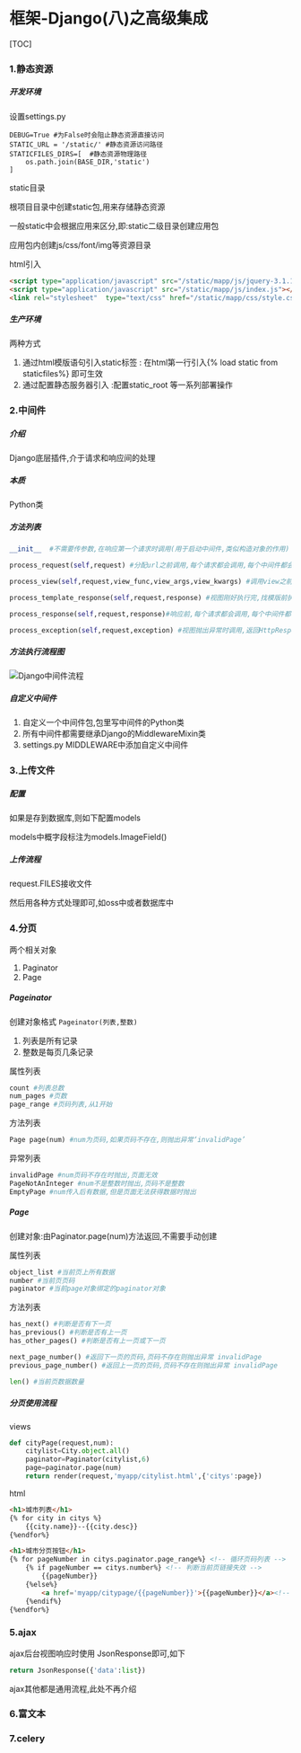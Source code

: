 # 框架-Django(八)之高级集成

[TOC]



### 1.静态资源

##### 开发环境

设置settings.py

```
DEBUG=True #为False时会阻止静态资源直接访问
STATIC_URL = '/static/' #静态资源访问路径
STATICFILES_DIRS=[	#静态资源物理路径
    os.path.join(BASE_DIR,'static')
]
```

static目录

根项目目录中创建static包,用来存储静态资源

一般static中会根据应用来区分,即:static二级目录创建应用包

应用包内创建js/css/font/img等资源目录



html引入

```html
<script type="application/javascript" src="/static/mapp/js/jquery-3.1.1.min.js"></script>
<script type="application/javascript" src="/static/mapp/js/index.js"></script>
<link rel="stylesheet"  type="text/css" href="/static/mapp/css/style.css" />
```



##### 生产环境

两种方式

1. 通过html模版语句引入static标签 : 在html第一行引入{% load static from staticfiles%} 即可生效
2. 通过配置静态服务器引入 :配置static_root 等一系列部署操作



### 2.中间件

##### 介绍

Django底层插件,介于请求和响应间的处理

##### 本质

Python类

##### 方法列表

```python
__init__  #不需要传参数,在响应第一个请求时调用(用于启动中间件,类似构造对象的作用)

process_request(self,request) #分配url之前调用,每个请求都会调用,每个中间件都会调用,返回None或HttpResponse对象

process_view(self,request,view_func,view_args,view_kwargs) #调用view之前调用,每个请求都会调用,每个中间件都会调用,返回None或HttpResponse对象

process_template_response(self,request,response) #视图刚好执行完,找模版前执行该方法,每个请求都会调用,每个中间件都会调用,返回None或HttpResponse对象

process_response(self,request,response)#响应前,每个请求都会调用,每个中间件都会调用,返回HttpResponse对象

process_exception(self,request,exception) #视图抛出异常时调用,返回HttpResponse对象

```

##### 方法执行流程图

![Django中间件流程](https://ws1.sinaimg.cn/large/006tNbRwgy1fymsahfpkhj30u00u0dkl.jpg)

##### 自定义中间件

1. 自定义一个中间件包,包里写中间件的Python类
2. 所有中间件都需要继承Django的MiddlewareMixin类
3. settings.py   MIDDLEWARE中添加自定义中间件



### 3.上传文件

##### 配置

如果是存到数据库,则如下配置models

models中概字段标注为models.ImageField()



##### 上传流程

request.FILES接收文件

然后用各种方式处理即可,如oss中或者数据库中



### 4.分页

两个相关对象

1. Paginator
2. Page



##### Pageinator

创建对象格式 `Pageinator(列表,整数)`

1. 列表是所有记录
2. 整数是每页几条记录



属性列表

```python
count #列表总数
num_pages #页数
page_range #页码列表,从1开始
```

方法列表

```python
Page page(num) #num为页码,如果页码不存在,则抛出异常‘invalidPage’
```

异常列表

```python
invalidPage #num页码不存在时抛出,页面无效
PageNotAnInteger #num不是整数时抛出,页码不是整数
EmptyPage #num传入后有数据,但是页面无法获得数据时抛出
```



##### Page

创建对象:由Paginator.page(num)方法返回,不需要手动创建

属性列表

```python
object_list #当前页上所有数据
number #当前页页码
paginator #当前page对象绑定的paginator对象
```

方法列表

```python
has_next() #判断是否有下一页
has_previous() #判断是否有上一页
has_other_pages() #判断是否有上一页或下一页

next_page_number() #返回下一页的页码,页码不存在则抛出异常 invalidPage
previous_page_number() #返回上一页的页码,页码不存在则抛出异常 invalidPage

len() #当前页数据数量
```



##### 分页使用流程

views

```python
def cityPage(request,num):
	citylist=City.object.all()
	paginator=Paginator(citylist,6)
	page=paginator.page(num)
	return render(request,'myapp/citylist.html',{'citys':page})
```



html

```html
<h1>城市列表</h1>
{% for city in citys %}
	{{city.name}}--{{city.desc}}
{%endfor%}

<h1>城市分页按钮</h1>
{% for pageNumber in citys.paginator.page_range%} <!-- 循环页码列表 -->
	{% if pageNumber == citys.number%} <!-- 判断当前页链接失效 -->
		{{pageNumber}}
	{%else%}
		<a href='myapp/citypage/{{pageNumber}}'>{{pageNumber}}</a><!-- 判断其他页链接有效 -->
	{%endif%}
{%endfor%}
```



### 5.ajax

ajax后台视图响应时使用 JsonResponse即可,如下

```python
return JsonResponse({'data':list})
```

ajax其他都是通用流程,此处不再介绍



### 6.富文本



### 7.celery



